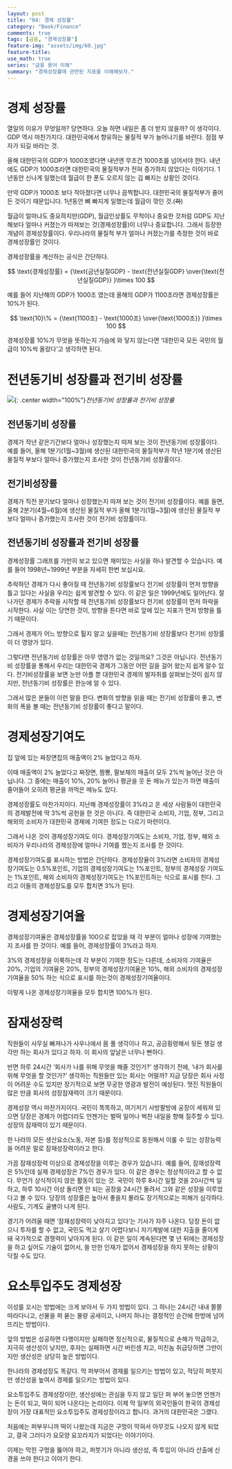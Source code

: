 ```yaml
---
layout: post
title: "04: 경제 성장률"
category: "Book/Finance"
comments: true
tags: [금융, "경제성장률"]
feature-img: "assets/img/60.jpg"
feature-title:
use_math: true
series: "금융 용어 이해"
summary: "경제성장률에 관련된 지표를 이해해보자."
---
```


# 경제 성장률

열일의 이유가 무엇일까? 당연하다. 오늘 하면 내일은 좀 더 받지 않을까? 이 생각이다. GDP 역시 마찬가지다. 대한민국에서 향유하는 물질적 부가 늘어나기를 바란다. 점점 부자가 되길 바라는 것.

올해 대한민국의 GDP가 1000조였다면 내년엔 무조건 1000조를 넘어서야 한다. 내년에도 GDP가 1000조라면 대한민국의 물질적부가 전혀 증가하지 않았다는 이야기다. 1년동안 신나게 일했는데 월급이 한 푼도 오르지 않는 김 빠지는 상황인 것이다.

만약 GDP가 1000조 보다 작아졌다면 너무나 끔찍합니다. 대한민국의 물질적부가 줄어든 것이기 때문입니다. 1년동안 뼈 빠지게 일했는데 월급이 깎인 것.(~~하~~)

월급이 얼마냐도 중요하지만(GDP), 월급인상률도 무척이나 중요한 것처럼 GDP도 지난해보다 얼마나 커졌는가 따져보는 것(경제성장률)이 너무나 중요합니다. 그래서 등장한 개념이 경제성장률이다. 우리나라의 물질적 부가 얼마나 커졌는가를 측정한 것이 바로 경제성장률인 것이다.

경제성장률을 계산하는 공식은 간단하다.

$$
\text{경제성장률} = {\text{금년실질GDP} - \text{전년실질GDP} \over{\text{전년실질GDP}} }\times 100
$$

예를 들어 지난해의 GDP가 1000조 였는데 올해의 GDP가 1100조라면 경제성장률은 10%가 된다.

$$
\text{10}\% = {\text{1100조} - \text{1000조} \over{\text{1000조}} }\times 100
$$

경제성장률 10%가 무엇을 뜻하는지 가슴에 와 닿지 않는다면 ‘대한민국 모든 국민의 월급이 10%씩 올랐다’고 생각하면 된다.

# 전년동기비 성장률과 전기비 성장률

![](http://ecodemy.cafe24.com/yoy.jpg){: .center width="100%"}_전년동기비 성장률과 전기비 성장률_

## 전년동기비 성장률

경제가 작년 같은기간보다 얼마나 성장했는지 따져 보는 것이 전년동기비 성장률이다. 예를 들어, 올해 1분기(1월~3월)에 생산된 대한민국의 물질적부가 작년 1분기에 생산된 물질적 부보다 얼마나 증가했는지 조사한 것이 전년동기비 성장률이다.

## 전기비성장률

경제가 직전 분기보다 얼마나 성장했는지 따져 보는 것이 전기비 성장률이다. 예를 들면, 올해 2분기(4월~6월)에 생산된 물질적 부가 올해 1분기(1월~3월)에 생산된 물질적 부보다 얼마나 증가했는지 조사한 것이 전기비 성장률이다.

## 전년동기비 성장률과 전기비 성장률

경제성장률 그래프를 가만히 보고 있으면 재미있는 사실을 하나 발견할 수 있습니다. 예를 들어 1998년~1999년 부분을 자세히 한번 보십시요.

추락하던 경제가 다시 좋아질 때 전년동기비 성장률보다 전기비 성장률이 먼저 방향을 틀고 있다는 사실을 우리는 쉽게 발견할 수 있다. 이 같은 일은 1999년에도 일어난다. 잘나가던 경제가 추락을 시작할 때 전년동기비 성장률보다 전기비 성장률이 먼저 하락을 시작한다. 사실 이는 당연한 것이, 방향을 튼다면 바로 앞에 있는 지표가 먼저 방향을 틀기 때문이다.

그래서 경제가 어느 방향으로 튈지 알고 싶을때는 전년동기비 성장률보다 전기비 성장률이 더 영양가 있다.

그렇다면 전년동기비 성장률은 아무 영영가 없는 것일까요? 그것은 아닙니다. 전년동기비 성장률을 통해서 우리는 대한민국 경제가 그동안 어떤 길을 걸어 왔는지 쉽게 알수 있다. 전기비성장률을 보면 눈만 아플 뿐 대한민국 경제의 발자취를 살펴보는것이 쉽지 않지만, 전년동기비 성장률은 한눈에 알 수 있다.

그래서 많은 분들이 이런 말을 한다. 변화의 방향을 읽을 때는 전기비 성장률이 좋고, 변화의 폭을 볼 때는 전년동기비 성장률이 좋다고 말이다.

# 경제성장기여도

집 앞에 있는 짜장면집의 매출액이 2% 늘었다고 하자.

이때 매출액이 2% 늘었다고 짜장면, 짬뽕, 팔보채의 매출이 모두 2%씩 늘어난 것은 아닙니다. 그 중에는 매출이 10%, 20% 늘어나 평균을 웃 돈 메뉴가 있는가 하면 매출이 줄어들어 오히려 평균을 까먹은 메뉴도 있다.

경제성장률도 마찬가지이다. 지난해 경제성장률이 3%라고 온 세상 사람들이 대한민국의 경제발전에 딱 3%씩 공헌을 한 것은 아니다. 즉 대한민국 소비자, 기업, 정부, 그리고 해외의 소비자가 대한민국 경제에 기여한 정도는 다르기 마련이다.

그래서 나온 것이 경제성장기여도 이다. 경제성장기여도는 소비자, 기업, 정부, 해외 소비자가 우리나라의 경제성장에 얼마나 기여를 했는지 조사를 한 것이다.

경제성장기여도를 표시하는 방법은 간단하다. 경제성장율이 3%라면 소비자의 경제성장기여도는 0.5%포인트, 기업의 경제성장기여도는 1%포인트, 정부의 경제성장 기여도는 1%포인트, 해외 소비자의 경제성장기여도는 1%포인트하는 식으로 표시를 힌다. 그리고 이들의 경제성장도를 모두 합치면 3%가 된다.

# 경제성장기여율

경제성장기여율은 경제성장률을 100으로 잡았을 때 각 부분이 얼마나 성장에 기여했는지 조사를 한 것이다.
예를 들어, 경제성장률이 3%라고 하자.

3%의 경제성장을 이룩하는데 각 부분이 기여한 정도는 다른데, 소비자의 기여율은 20%, 기업의 기여율은 20%, 정부의 경제성장기여율은 10%, 해외 소비자의 경제성장기여율을 50% 하는 식으로 표시를 하는것이 경제성장기여율이다.

이렇게 나온 경제성장기여율을 모두 합치면 100%가 된다.

# 잠재성장력

직원들이 사무실 빠져나가 사우나에서 몸 풀 생각이나 하고, 공금횡령해서 뒷돈 챙길 생각만 하는 회사가 있다고 하자. 이 회사의 앞날은 너무나 뻔하다.

반면 하루 24시간 ‘회사가 나를 위해 무엇을 해줄 것인가?’ 생각하기 전에, ‘내가 회사를 위해 무엇을 할 것인가?’ 생각하는 직원들만 있는 회사는 어떨까? 지금 당장은 회사 사정이 어려운 수도 있지만 장기적으로 보면 무궁한 영광과 발전이 예상된다. 멋진 직원들이 많은 만큼 회사의 성장잠재력이 크기 때문이다.

경제성장 역시 마찬가지이다. 국민이 똑똑하고, 여기저기 사방팔방에 공장이 세워져 있으면 당장은 경제가 어렵더라도 언젠가는 벌떡 일어나 벅찬 내일을 향해 질주할 수 있다. 성장의 잠재력이 있기 때문이다.

한 나라의 모든 생산요소(노동, 자본 등)를 정상적으로 동원해서 이룰 수 있는 성장능력을 어려운 말로 잠재성장력이라고 한다.

가끔 잠재성장력 이상으로 경제성장을 이루는 경우가 있습니다. 예를 들어, 잠재성장력은 5%인데 실제 경제성장은 7%인 경우가 있다. 이 같은 경우는 정상적이라고 할 수 없다. 무언가 상식적이지 않은 활동이 있는 것. 국민이 하루 8시간 일할 것을 20시간씩 일하고, 하루 10시간 이상 돌리면 안 되는 공장을 24시간 돌려서 그와 같은 성장을 이루었다고 볼 수 있다. 당장의 성장률은 높아서 좋을지 몰라도 장기적으로는 피해가 심각하다. 사람도, 기계도 골병이 나게 된다.

경기가 어려울 때면 ‘잠재성장력이 낮아지고 있다’는 기사가 자주 나온다. 당장 돈이 없으니 투자를 할 수 없고, 국민도 먹고 살기 어렵다보니 자기계발에 대한 지출을 줄이게 돼 국가적으로 경쟁력이 낮아지게 된다. 이 같은 일이 계속된다면 몇 년 뒤에는 경제성장을 하고 싶어도 기술이 없어서, 쓸 만한 인재가 없어서 경제성장을 하지 못하는 상황이 닥칠 수도 있다.

# 요소투입주도 경제성장

이성를 꼬시는 방법에는 크게 보아서 두 가지 방법이 있다.
그 하나는 24시간 내내 쫄쫄 따라다니고, 선물을 퍼 붇는 물량 공세이고, 나머지 하나는 결정적인 순간에 한방에 넘어뜨리는 방법이다.

앞의 방법은 성공하면 다행이지만 실패하면 정신적으로, 물질적으로 손해가 막급하고, 지극히 생산성이 낮지만,
후자는 실패하면 시간 버린셈 치고, 미친놈 취급당하면 그만이지만 생산성은 상당히 높은 방법이다.

한나라의 경제성장도 똑같다.
막 퍼부어서 경제를 일으키는 방법이 있고, 적당히 퍼붓지만 생산성을 높여서 경제를 일으키는 방법이 있다.

요소투입주도 경제성장이란, 생산성에는 관심을 두지 않고 일단 퍼 부어 놓으면 언젠가는 돈이 되고, 떡이 되어 나온다는 논리이다. 이제 막 일부의 외국인들이 한국의 경제성장이 가장 대표적인 요소투입주도 경제성장이라고 합니다. 과거의 대한민국은 그랬다.

처음에는 퍼부우니까 떡이 나왔는데 지금은 구멍이 막혀서 아무것도 나오지 않게 되었고, 결국 그러다가 요모양 요꼬라지가 되었다는 이야기이다.

이제는 막힌 구멍을 뚫어야 하고, 퍼붓기가 아니라 생산성, 즉 투입이 아니라 산출에 신경을 쓰야 한다고 이야기 한다.
